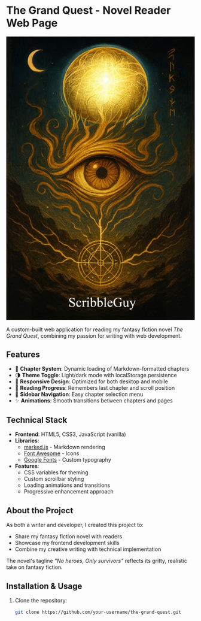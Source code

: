 # The Grand Quest - Novel Reader Web Page

![Cover Image](icons/cover.jpg)

A custom-built web application for reading my fantasy fiction novel *The Grand Quest*, combining my passion for writing with web development.

## Features

- 📖 **Chapter System**: Dynamic loading of Markdown-formatted chapters
- 🌗 **Theme Toggle**: Light/dark mode with localStorage persistence
- 📱 **Responsive Design**: Optimized for both desktop and mobile
- 🔄 **Reading Progress**: Remembers last chapter and scroll position
- 📜 **Sidebar Navigation**: Easy chapter selection menu
- ✨ **Animations**: Smooth transitions between chapters and pages

## Technical Stack

- **Frontend**: HTML5, CSS3, JavaScript (vanilla)
- **Libraries**: 
  - [marked.js](https://marked.js.org/) - Markdown rendering
  - [Font Awesome](https://fontawesome.com/) - Icons
  - [Google Fonts](https://fonts.google.com/) - Custom typography
- **Features**:
  - CSS variables for theming
  - Custom scrollbar styling
  - Loading animations and transitions
  - Progressive enhancement approach

## About the Project

As both a writer and developer, I created this project to:
- Share my fantasy fiction novel with readers
- Showcase my frontend development skills
- Combine my creative writing with technical implementation

The novel's tagline *"No heroes, Only survivors"* reflects its gritty, realistic take on fantasy fiction.

## Installation & Usage

1. Clone the repository:
   ```bash
   git clone https://github.com/your-username/the-grand-quest.git
